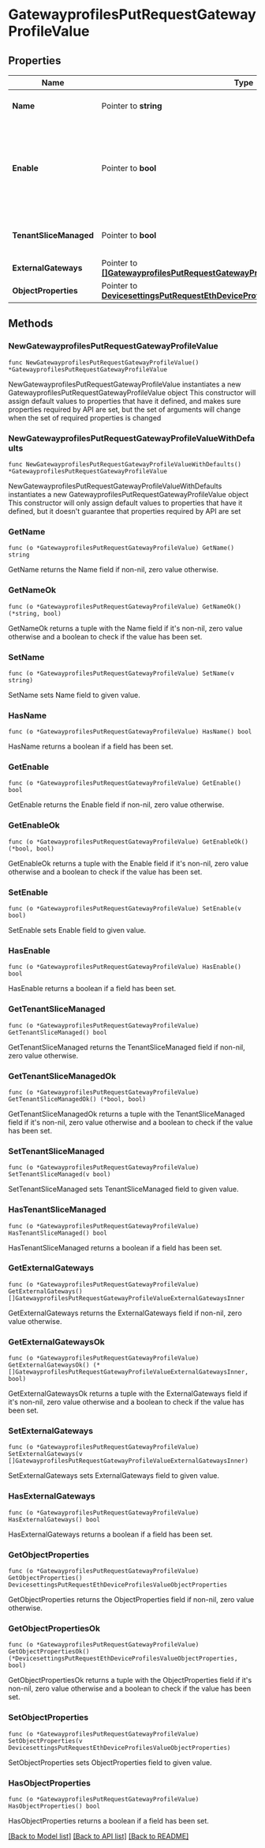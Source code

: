 # GatewayprofilesPutRequestGatewayProfileValue

## Properties

Name | Type | Description | Notes
------------ | ------------- | ------------- | -------------
**Name** | Pointer to **string** | Object Name. Must be unique. | [optional] [default to ""]
**Enable** | Pointer to **bool** | Enable object. It&#39;s highly recommended to set this value to true so that validation on the object will be ran. | [optional] [default to false]
**TenantSliceManaged** | Pointer to **bool** | Profiles that Tenant Slice creates and manages | [optional] [default to false]
**ExternalGateways** | Pointer to [**[]GatewayprofilesPutRequestGatewayProfileValueExternalGatewaysInner**](GatewayprofilesPutRequestGatewayProfileValueExternalGatewaysInner.md) |  | [optional] 
**ObjectProperties** | Pointer to [**DevicesettingsPutRequestEthDeviceProfilesValueObjectProperties**](DevicesettingsPutRequestEthDeviceProfilesValueObjectProperties.md) |  | [optional] 

## Methods

### NewGatewayprofilesPutRequestGatewayProfileValue

`func NewGatewayprofilesPutRequestGatewayProfileValue() *GatewayprofilesPutRequestGatewayProfileValue`

NewGatewayprofilesPutRequestGatewayProfileValue instantiates a new GatewayprofilesPutRequestGatewayProfileValue object
This constructor will assign default values to properties that have it defined,
and makes sure properties required by API are set, but the set of arguments
will change when the set of required properties is changed

### NewGatewayprofilesPutRequestGatewayProfileValueWithDefaults

`func NewGatewayprofilesPutRequestGatewayProfileValueWithDefaults() *GatewayprofilesPutRequestGatewayProfileValue`

NewGatewayprofilesPutRequestGatewayProfileValueWithDefaults instantiates a new GatewayprofilesPutRequestGatewayProfileValue object
This constructor will only assign default values to properties that have it defined,
but it doesn't guarantee that properties required by API are set

### GetName

`func (o *GatewayprofilesPutRequestGatewayProfileValue) GetName() string`

GetName returns the Name field if non-nil, zero value otherwise.

### GetNameOk

`func (o *GatewayprofilesPutRequestGatewayProfileValue) GetNameOk() (*string, bool)`

GetNameOk returns a tuple with the Name field if it's non-nil, zero value otherwise
and a boolean to check if the value has been set.

### SetName

`func (o *GatewayprofilesPutRequestGatewayProfileValue) SetName(v string)`

SetName sets Name field to given value.

### HasName

`func (o *GatewayprofilesPutRequestGatewayProfileValue) HasName() bool`

HasName returns a boolean if a field has been set.

### GetEnable

`func (o *GatewayprofilesPutRequestGatewayProfileValue) GetEnable() bool`

GetEnable returns the Enable field if non-nil, zero value otherwise.

### GetEnableOk

`func (o *GatewayprofilesPutRequestGatewayProfileValue) GetEnableOk() (*bool, bool)`

GetEnableOk returns a tuple with the Enable field if it's non-nil, zero value otherwise
and a boolean to check if the value has been set.

### SetEnable

`func (o *GatewayprofilesPutRequestGatewayProfileValue) SetEnable(v bool)`

SetEnable sets Enable field to given value.

### HasEnable

`func (o *GatewayprofilesPutRequestGatewayProfileValue) HasEnable() bool`

HasEnable returns a boolean if a field has been set.

### GetTenantSliceManaged

`func (o *GatewayprofilesPutRequestGatewayProfileValue) GetTenantSliceManaged() bool`

GetTenantSliceManaged returns the TenantSliceManaged field if non-nil, zero value otherwise.

### GetTenantSliceManagedOk

`func (o *GatewayprofilesPutRequestGatewayProfileValue) GetTenantSliceManagedOk() (*bool, bool)`

GetTenantSliceManagedOk returns a tuple with the TenantSliceManaged field if it's non-nil, zero value otherwise
and a boolean to check if the value has been set.

### SetTenantSliceManaged

`func (o *GatewayprofilesPutRequestGatewayProfileValue) SetTenantSliceManaged(v bool)`

SetTenantSliceManaged sets TenantSliceManaged field to given value.

### HasTenantSliceManaged

`func (o *GatewayprofilesPutRequestGatewayProfileValue) HasTenantSliceManaged() bool`

HasTenantSliceManaged returns a boolean if a field has been set.

### GetExternalGateways

`func (o *GatewayprofilesPutRequestGatewayProfileValue) GetExternalGateways() []GatewayprofilesPutRequestGatewayProfileValueExternalGatewaysInner`

GetExternalGateways returns the ExternalGateways field if non-nil, zero value otherwise.

### GetExternalGatewaysOk

`func (o *GatewayprofilesPutRequestGatewayProfileValue) GetExternalGatewaysOk() (*[]GatewayprofilesPutRequestGatewayProfileValueExternalGatewaysInner, bool)`

GetExternalGatewaysOk returns a tuple with the ExternalGateways field if it's non-nil, zero value otherwise
and a boolean to check if the value has been set.

### SetExternalGateways

`func (o *GatewayprofilesPutRequestGatewayProfileValue) SetExternalGateways(v []GatewayprofilesPutRequestGatewayProfileValueExternalGatewaysInner)`

SetExternalGateways sets ExternalGateways field to given value.

### HasExternalGateways

`func (o *GatewayprofilesPutRequestGatewayProfileValue) HasExternalGateways() bool`

HasExternalGateways returns a boolean if a field has been set.

### GetObjectProperties

`func (o *GatewayprofilesPutRequestGatewayProfileValue) GetObjectProperties() DevicesettingsPutRequestEthDeviceProfilesValueObjectProperties`

GetObjectProperties returns the ObjectProperties field if non-nil, zero value otherwise.

### GetObjectPropertiesOk

`func (o *GatewayprofilesPutRequestGatewayProfileValue) GetObjectPropertiesOk() (*DevicesettingsPutRequestEthDeviceProfilesValueObjectProperties, bool)`

GetObjectPropertiesOk returns a tuple with the ObjectProperties field if it's non-nil, zero value otherwise
and a boolean to check if the value has been set.

### SetObjectProperties

`func (o *GatewayprofilesPutRequestGatewayProfileValue) SetObjectProperties(v DevicesettingsPutRequestEthDeviceProfilesValueObjectProperties)`

SetObjectProperties sets ObjectProperties field to given value.

### HasObjectProperties

`func (o *GatewayprofilesPutRequestGatewayProfileValue) HasObjectProperties() bool`

HasObjectProperties returns a boolean if a field has been set.


[[Back to Model list]](../README.md#documentation-for-models) [[Back to API list]](../README.md#documentation-for-api-endpoints) [[Back to README]](../README.md)


